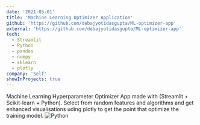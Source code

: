 ```yaml
---
date: '2021-05-01'
title: 'Machine Learning Optimizer Application'
github: 'https://github.com/debajyotidasgupta/ML-optimizer-app'
external: 'https://github.com/debajyotidasgupta/ML-optimizer-app'
tech:
  - Streamlit
  - Python
  - pandas
  - numpy
  - sklearn
  - plotly
company: 'Self'
showInProjects: true
---
```


Machine Learning Hyperparameter Optimizer App made with (Streamlit + Scikit-learn + Python). Select from random features and algorithms and get enhanced visualisations uding plotly to get the point that optimize the training model. ![Python](https://www.vectorlogo.zone/logos/python/python-horizontal.svg)
